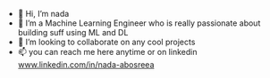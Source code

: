 - 👋 Hi, I’m nada
- 👀 I’m a Machine Learning Engineer who is really passionate about building suff using ML and DL
- 💞️ I’m looking to collaborate on any cool projects 
- 📫 you can reach me here anytime or on linkedin www.linkedin.com/in/nada-abosreea

<!---
nadaabosreea/nadaabosreea is a ✨ special ✨ repository because its `README.md` (this file) appears on your GitHub profile.
You can click the Preview link to take a look at your changes.
--->
